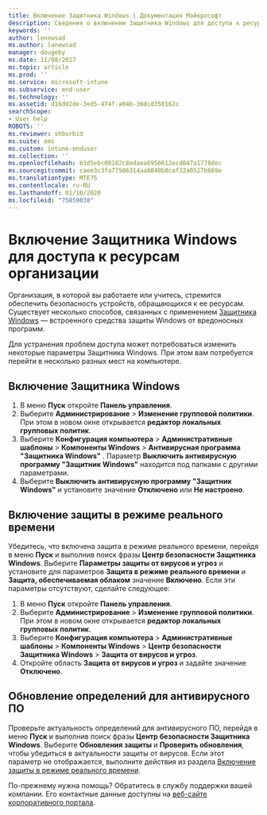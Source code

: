 ```yaml
---
title: Включение Защитника Windows | Документация Майкрософт
description: Сведения о включении Защитника Windows для доступа к ресурсам организации.
keywords: ''
author: lenewsad
ms.author: lanewsad
manager: dougeby
ms.date: 11/08/2017
ms.topic: article
ms.prod: ''
ms.service: microsoft-intune
ms.subservice: end-user
ms.technology: ''
ms.assetid: d16dd2de-3ed5-474f-a04b-36dcd350162c
searchScope:
- User help
ROBOTS: ''
ms.reviewer: shburbid
ms.suite: ems
ms.custom: intune-enduser
ms.collection: ''
ms.openlocfilehash: 63d5ebc00182c8edaea6956612ecd047a1778dec
ms.sourcegitcommit: caee3c3fa77586314aa8040b0caf32a0527b669e
ms.translationtype: MTE75
ms.contentlocale: ru-RU
ms.lasthandoff: 01/10/2020
ms.locfileid: "75859038"
---
```

# <a name="turn-on-windows-defender-to-access-company-resources"></a>Включение Защитника Windows для доступа к ресурсам организации

Организация, в которой вы работаете или учитесь, стремится обеспечить безопасность устройств, обращающихся к ее ресурсам. Существует несколько способов, связанных с применением [Защитника Windows](https://www.microsoft.com/safety/pc-security/windows-defender.aspx) — встроенного средства защиты Windows от вредоносных программ.

Для устранения проблем доступа может потребоваться изменить некоторые параметры Защитника Windows. При этом вам потребуется перейти в несколько разных мест на компьютере.

## <a name="turn-on-windows-defender"></a>Включение Защитника Windows

1. В меню **Пуск** откройте **Панель управления**.
2. Выберите **Администрирование** > **Изменение групповой политики**. При этом в новом окне открывается **редактор локальных групповых политик**.
3. Выберите **Конфигурация компьютера** > **Административные шаблоны** > **Компоненты Windows** > **Антивирусная программа "Защитника Windows"** . Параметр **Выключить антивирусную программу "Защитник Windows"** находится под папками с другими параметрами. 
4. Выберите **Выключить антивирусную программу "Защитник Windows"** и установите значение **Отключено** или **Не настроено**.

## <a name="turn-on-real-time-protection"></a>Включение защиты в режиме реального времени

Убедитесь, что включена защита в режиме реального времени, перейдя в меню **Пуск** и выполнив поиск фразы **Центр безопасности Защитника Windows**. Выберите **Параметры защиты от вирусов и угроз** и установите для параметров **Защита в режиме реального времени** и **Защита, обеспечиваемая облаком** значение **Включено**. Если эти параметры отсутствуют, сделайте следующее:

1. В меню **Пуск** откройте **Панель управления**.
2. Выберите **Администрирование** > **Изменение групповой политики**. При этом в новом окне открывается **редактор локальных групповых политик**.
3. Выберите **Конфигурация компьютера** > **Административные шаблоны** > **Компоненты Windows** > **Центр безопасности Защитника Windows** > **Защита от вирусов и угроз**.
4. Откройте область **Защита от вирусов и угроз** и задайте значение **Отключено**.

## <a name="update-your-antivirus-definitions"></a>Обновление определений для антивирусного ПО

Проверьте актуальность определений для антивирусного ПО, перейдя в меню **Пуск** и выполнив поиск фразы **Центр безопасности Защитника Windows**. Выберите **Обновления защиты** и **Проверить обновления**, чтобы убедиться в актуальности защиты от вирусов. Если этот параметр не отображается, выполните действия из раздела [Включение защиты в режиме реального времени](turn-on-defender-windows.md#turn-on-real-time-protection).

По-прежнему нужна помощь? Обратитесь в службу поддержки вашей компании. Его контактные данные доступны на [веб-сайте корпоративного портала](https://go.microsoft.com/fwlink/?linkid=2010980).
